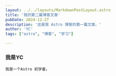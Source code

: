 ```yaml
---
layout: ../../layouts/MarkdownPostLayout.astro
title: '我的第二篇博客文章'
pubDate: 2024-12-27
description: '这是我 Astro 博客的第一篇文章。'
author: 'YC'
tags: ["astro", "博客", "学习"]

---
```

### 我是YC 
    我是一个Astro 初学者。
